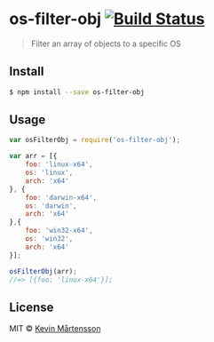 # os-filter-obj [![Build Status](http://img.shields.io/travis/kevva/os-filter-obj.svg?style=flat)](https://travis-ci.org/kevva/os-filter-obj)

> Filter an array of objects to a specific OS

## Install

```sh
$ npm install --save os-filter-obj
```

## Usage

```js
var osFilterObj = require('os-filter-obj');

var arr = [{
	foo: 'linux-x64',
	os: 'linux',
	arch: 'x64'
}, {
	foo: 'darwin-x64',
	os: 'darwin',
	arch: 'x64'
},{
	foo: 'win32-x64',
	os: 'win32',
	arch: 'x64'
}];

osFilterObj(arr);
//=> [{foo: 'linux-x64'}];
```

## License

MIT © [Kevin Mårtensson](https://github.com/kevva)
